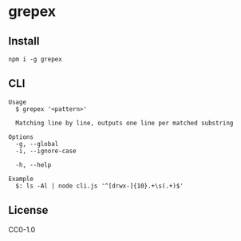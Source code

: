 # grepex

## Install

    npm i -g grepex

## CLI

    Usage
      $ grepex '<pattern>'

      Matching line by line, outputs one line per matched substring

    Options
      -g, --global
      -i, --ignore-case

      -h, --help

    Example
      $: ls -Al | node cli.js '^[drwx-]{10}.+\s(.+)$'

## License

CC0-1.0
